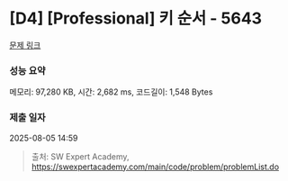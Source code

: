 # [D4] [Professional] 키 순서 - 5643 

[문제 링크](https://swexpertacademy.com/main/code/problem/problemDetail.do?contestProbId=AWXQsLWKd5cDFAUo) 

### 성능 요약

메모리: 97,280 KB, 시간: 2,682 ms, 코드길이: 1,548 Bytes

### 제출 일자

2025-08-05 14:59



> 출처: SW Expert Academy, https://swexpertacademy.com/main/code/problem/problemList.do